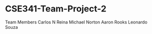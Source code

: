 # CSE341-Team-Project-2

Team Members
   Carlos N Reina
   Michael Norton
   Aaron Rooks
   Leonardo Souza

